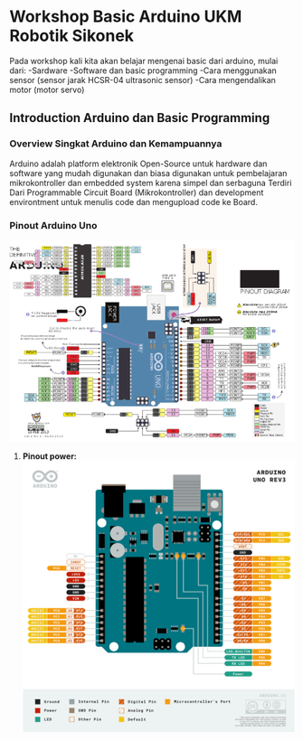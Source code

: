 # Workshop Basic Arduino UKM Robotik Sikonek

Pada workshop kali kita akan belajar mengenai basic dari arduino, mulai dari:
-Sardware
-Software dan basic programming
-Cara menggunakan sensor (sensor jarak HCSR-04 ultrasonic sensor)
-Cara mengendalikan motor (motor servo)

## Introduction Arduino dan Basic Programming

### Overview Singkat Arduino dan Kemampuannya
Arduino adalah platform elektronik Open-Source untuk hardware dan software yang mudah digunakan dan biasa digunakan untuk pembelajaran mikrokontroller dan embedded system karena simpel dan serbaguna
Terdiri Dari Programmable Circuit Board (Mikrokontroller) dan development environtment untuk menulis code dan mengupload code ke Board.

### Pinout Arduino Uno
![Alt text](images/pinout_uno.png)

1. **Pinout power:**
   ![Alt text](images/pinout_power.png)